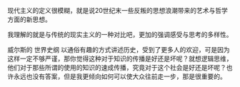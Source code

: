 现代主义的定义很模糊，就是说20世纪末一些反叛的思想浪潮带来的艺术与哲学方面的新思想。

我理解的就是与传统的现实主义的一种对比吧，更加的强调感受与思考的多样性。

威尔斯的 世界史纲 以通俗有趣的方式讲述历史，受到了更多人的欢迎，可是因为这样一定不够严谨，那你觉得这种对于知识的传播是好还是坏呢？就想逻辑思维，他们对于那些所谓的使用的知识的速成传播，究竟对于这个社会是好还是坏呢？也许永远也没有答案，但是我更倾向如何可以使大众往前走一步，那是很重要的。